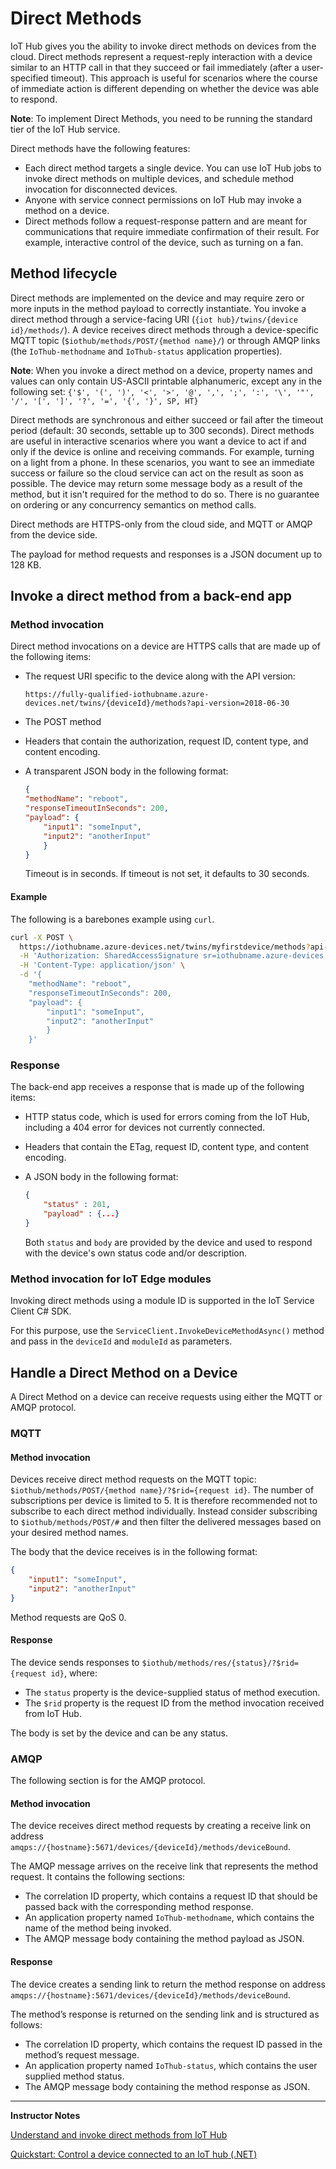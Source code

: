 # Direct Methods

IoT Hub gives you the ability to invoke direct methods on devices from the cloud. Direct methods represent a request-reply interaction with a device similar to an HTTP call in that they succeed or fail immediately (after a user-specified timeout). This approach is useful for scenarios where the course of immediate action is different depending on whether the device was able to respond.

**Note**: To implement Direct Methods, you need to be running the standard tier of the IoT Hub service.

Direct methods have the following features:

* Each direct method targets a single device. You can use IoT Hub jobs to invoke direct methods on multiple devices, and schedule method invocation for disconnected devices.
* Anyone with service connect permissions on IoT Hub may invoke a method on a device.
* Direct methods follow a request-response pattern and are meant for communications that require immediate confirmation of their result. For example, interactive control of the device, such as turning on a fan.

## Method lifecycle

Direct methods are implemented on the device and may require zero or more inputs in the method payload to correctly instantiate. You invoke a direct method through a service-facing URI (`{iot hub}/twins/{device id}/methods/`). A device receives direct methods through a device-specific MQTT topic (`$iothub/methods/POST/{method name}/`) or through AMQP links (the `IoThub-methodname` and `IoThub-status` application properties).

**Note**: When you invoke a direct method on a device, property names and values can only contain US-ASCII printable alphanumeric, except any in the following set: `{'$', '(', ')', '<', '>', '@', ',', ';', ':', '\', '"', '/', '[', ']', '?', '=', '{', '}', SP, HT}`

Direct methods are synchronous and either succeed or fail after the timeout period (default: 30 seconds, settable up to 300 seconds). Direct methods are useful in interactive scenarios where you want a device to act if and only if the device is online and receiving commands. For example, turning on a light from a phone. In these scenarios, you want to see an immediate success or failure so the cloud service can act on the result as soon as possible. The device may return some message body as a result of the method, but it isn't required for the method to do so. There is no guarantee on ordering or any concurrency semantics on method calls.

Direct methods are HTTPS-only from the cloud side, and MQTT or AMQP from the device side.

The payload for method requests and responses is a JSON document up to 128 KB.

## Invoke a direct method from a back-end app

### Method invocation

Direct method invocations on a device are HTTPS calls that are made up of the following items:

* The request URI specific to the device along with the API version:

    ```http
    https://fully-qualified-iothubname.azure-devices.net/twins/{deviceId}/methods?api-version=2018-06-30
    ```

* The POST method

* Headers that contain the authorization, request ID, content type, and content encoding.

* A transparent JSON body in the following format:

    ```json
    {
    "methodName": "reboot",
    "responseTimeoutInSeconds": 200,
    "payload": {
        "input1": "someInput",
        "input2": "anotherInput"
        }
    }
    ```

    Timeout is in seconds. If timeout is not set, it defaults to 30 seconds.

#### Example

The following is a barebones example using `curl`.

```bash
curl -X POST \
  https://iothubname.azure-devices.net/twins/myfirstdevice/methods?api-version=2018-06-30 \
  -H 'Authorization: SharedAccessSignature sr=iothubname.azure-devices.net&sig=x&se=x&skn=iothubowner' \
  -H 'Content-Type: application/json' \
  -d '{
    "methodName": "reboot",
    "responseTimeoutInSeconds": 200,
    "payload": {
        "input1": "someInput",
        "input2": "anotherInput"
        }
    }'
```

### Response

The back-end app receives a response that is made up of the following items:

* HTTP status code, which is used for errors coming from the IoT Hub, including a 404 error for devices not currently connected.
* Headers that contain the ETag, request ID, content type, and content encoding.
* A JSON body in the following format:

    ```json
    {
        "status" : 201,
        "payload" : {...}
    }
    ```

    Both `status` and `body` are provided by the device and used to respond with the device's own status code and/or description.

### Method invocation for IoT Edge modules

Invoking direct methods using a module ID is supported in the IoT Service Client C# SDK.

For this purpose, use the `ServiceClient.InvokeDeviceMethodAsync()` method and pass in the `deviceId` and `moduleId` as parameters.

## Handle a Direct Method on a Device

A Direct Method on a device can receive requests using either the MQTT or AMQP protocol.

### MQTT

#### Method invocation

Devices receive direct method requests on the MQTT topic: `$iothub/methods/POST/{method name}/?$rid={request id}`. The number of subscriptions per device is limited to 5. It is therefore recommended not to subscribe to each direct method individually. Instead consider subscribing to `$iothub/methods/POST/#` and then filter the delivered messages based on your desired method names.

The body that the device receives is in the following format:

```json
{
    "input1": "someInput",
    "input2": "anotherInput"
}
```

Method requests are QoS 0.

#### Response

The device sends responses to `$iothub/methods/res/{status}/?$rid={request id}`, where:

* The `status` property is the device-supplied status of method execution.
* The `$rid` property is the request ID from the method invocation received from IoT Hub.

The body is set by the device and can be any status.


### AMQP

The following section is for the AMQP protocol.

#### Method invocation

The device receives direct method requests by creating a receive link on address `amqps://{hostname}:5671/devices/{deviceId}/methods/deviceBound`.

The AMQP message arrives on the receive link that represents the method request. It contains the following sections:

* The correlation ID property, which contains a request ID that should be passed back with the corresponding method response.
* An application property named `IoThub-methodname`, which contains the name of the method being invoked.
* The AMQP message body containing the method payload as JSON.

#### Response

The device creates a sending link to return the method response on address `amqps://{hostname}:5671/devices/{deviceId}/methods/deviceBound`.

The method’s response is returned on the sending link and is structured as follows:

* The correlation ID property, which contains the request ID passed in the method’s request message.
* An application property named `IoThub-status`, which contains the user supplied method status.
* The AMQP message body containing the method response as JSON.

---

**Instructor Notes**

[Understand and invoke direct methods from IoT Hub](https://docs.microsoft.com/en-us/azure/iot-hub/iot-hub-devguide-direct-methods)

[Quickstart: Control a device connected to an IoT hub (.NET)](https://docs.microsoft.com/en-us/azure/iot-hub/quickstart-control-device-dotnet)
